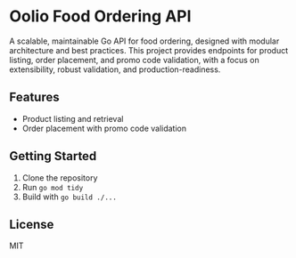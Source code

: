 # Oolio Food Ordering API

A scalable, maintainable Go API for food ordering, designed with modular architecture and best practices. This project provides endpoints for product listing, order placement, and promo code validation, with a focus on extensibility, robust validation, and production-readiness.

## Features
- Product listing and retrieval
- Order placement with promo code validation

## Getting Started
1. Clone the repository
2. Run `go mod tidy`
3. Build with `go build ./...`

## License
MIT